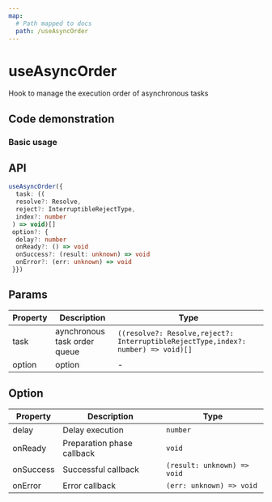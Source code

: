 ```yaml
---
map:
  # Path mapped to docs
  path: /useAsyncOrder
---
```


# useAsyncOrder

Hook to manage the execution order of asynchronous tasks

## Code demonstration

### Basic usage

<demo src="useAsyncOrder/demo.vue"
  Language = "vue" title = "Basic Usage" desc = "The first data appears after 3000ms, and the second data appears after 2000ms" > </demo>

## API

```typescript
useAsyncOrder({
  task: ((
  resolve?: Resolve,
  reject?: InterruptibleRejectType,
  index?: number
 ) => void)[]
 option?: {
  delay?: number
  onReady?: () => void
  onSuccess?: (result: unknown) => void
  onError?: (err: unknown) => void
 }})
```

## Params

| Property | Description | Type |
| --- | --- | --- |
| task | aynchronous task order queue | `((resolve?: Resolve,reject?: InterruptibleRejectType,index?: number) => void)[]` |
| option | option | - |

## Option

| Property  | Description                | Type                        |
| --------- | -------------------------- | --------------------------- |
| delay     | Delay execution            | `number`                    |
| onReady   | Preparation phase callback | `void`                      |
| onSuccess | Successful callback        | `(result: unknown) => void` |
| onError   | Error callback             | `(err: unknown) => void`    |
